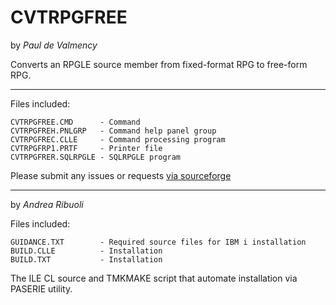 # CVTRPGFREE

by *Paul de Valmency*

Converts an RPGLE source member from fixed-format RPG to free-form RPG.

----

Files included:

```
CVTRPGFREE.CMD      - Command
CVTRPGFREH.PNLGRP   - Command help panel group
CVTRPGFREC.CLLE     - Command processing program
CVTRPGFRP1.PRTF     - Printer file
CVTRPGFRER.SQLRPGLE - SQLRPGLE program
```

Please submit any issues or requests [via sourceforge](https://sourceforge.net/p/cvtrpgfree/tickets/)

----

by *Andrea Ribuoli*

Files included:

```
GUIDANCE.TXT        - Required source files for IBM i installation
BUILD.CLLE          - Installation
BUILD.TXT           - Installation
```

The ILE CL source and TMKMAKE script that automate installation via PASERIE utility.
